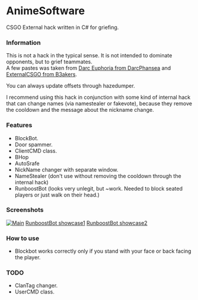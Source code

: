 # AnimeSoftware
CSGO External hack written in C# for griefing.

### Information
This is not a hack in the typical sense.  It is not intended to dominate opponents, but to grief teammates.  
A few pastes was taken from [Darc Euphoria from DarcPhansea](https://github.com/DarcPhansea/Darc-Euphoria) and [ExternalCSGO from B3akers](https://github.com/B3akers/ExternalCSGO).  
  
You can always update offsets through hazedumper.    
  
I recommend using this hack in conjunction with some kind of internal hack that can change names (via namestealer or fakevote), because they remove the cooldown and the message about the nickname change.

### Features
- BlockBot.
- Door spammer.
- ClientCMD class.
- BHop
- AutoSrafe
- NickName changer with separate window.
- NameStealer (don't use without removing the cooldown through the internal hack)
- RunboostBot (looks very unlegit, but ~work. Needed to block seated players or just walk on their head.)

### Screenshots
[![Main](https://ibb.co/Q8bmK95 "Main")](https://ibb.co/Q8bmK95 "Main")
[RunboostBot showcase1](https://youtu.be/mLDMrwj9PPE)
[RunboostBot showcase2](https://www.youtube.com/watch?v=x7LKyMxIcCo)

### How to use
- Blockbot works correctly only if you stand with your face or back facing the player.

### TODO
- ClanTag changer.
- UserCMD class.
